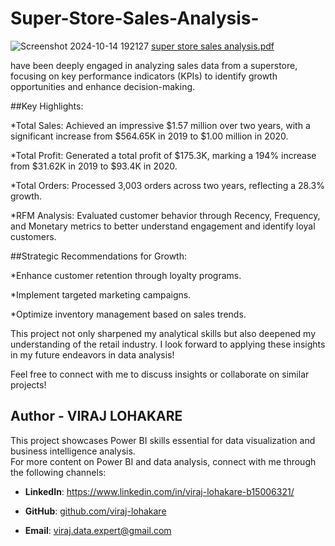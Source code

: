 # Super-Store-Sales-Analysis-
![Screenshot 2024-10-14 192127](https://github.com/user-attachments/assets/c5d5ccdb-5af2-40b4-bf93-cb9f0a240cea)
[super store sales analysis.pdf](https://github.com/user-attachments/files/17364979/super.store.sales.analysis.pdf)

 have been deeply engaged in analyzing sales data from a superstore, focusing on key performance indicators (KPIs) to identify growth opportunities and enhance decision-making.

##Key Highlights:


*Total Sales: Achieved an impressive $1.57 million over two years, with a significant increase from $564.65K in 2019 to $1.00 million in 2020.

*Total Profit: Generated a total profit of $175.3K, marking a 194% increase from $31.62K in 2019 to $93.4K in 2020.

*Total Orders: Processed 3,003 orders across two years, reflecting a 28.3% growth.

*RFM Analysis: Evaluated customer behavior through Recency, Frequency, and Monetary metrics to better understand engagement and identify loyal customers.



##Strategic Recommendations for Growth:


*Enhance customer retention through loyalty programs.

*Implement targeted marketing campaigns.

*Optimize inventory management based on sales trends.




This project not only sharpened my analytical skills but also deepened my understanding of the retail industry. I look forward to applying these insights in my future endeavors in data analysis! 

Feel free to connect with me to discuss insights or collaborate on similar projects!




## Author - VIRAJ LOHAKARE

This project showcases Power BI skills essential for data visualization and business intelligence analysis.  
For more content on Power BI and data analysis, connect with me through the following channels:

- **LinkedIn**: https://www.linkedin.com/in/viraj-lohakare-b15006321/


- **GitHub**: [github.com/viraj-lohakare](https://github.com/viraj-lohakare)
- **Email**: viraj.data.expert@gmail.com
